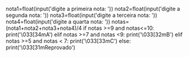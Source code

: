 nota1=float(input('digite a primeira nota: '))
nota2=float(input('digite a segunda nota: '))
nota3=float(input('digite a terceira nota: '))
nota4=float(input('digite a quarta nota: '))
notas=(nota1+nota2+nota3+nota4)/4
if notas >=9 and notas<=10:
    print('\033[34mA')
elif notas >=7 and notas <9:
    print('\033[32mB')
elif notas >=5 and notas < 7:
    print('\033[33mC')
else:
    print('\033[31mReprovado')
